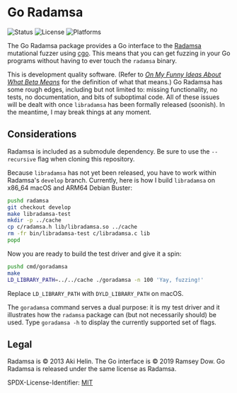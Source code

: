 # Go Radamsa

![Status](https://img.shields.io/badge/status-under%20construction-red)
![License](https://img.shields.io/badge/license-MIT-blue)
![Platforms](https://img.shields.io/badge/platform-macOS%20|%20Linux%20|%20Windows-lightgrey.svg)

The Go Radamsa package provides a Go interface to the [Radamsa](https://gitlab.com/akihe/radamsa) mutational fuzzer using [cgo](https://golang.org/cmd/cgo/). This means that you can get fuzzing in your Go programs without having to ever touch the `radamsa` binary.

This is development quality software. (Refer to _[On My Funny Ideas About What Beta Means](https://inessential.com/2019/09/02/on_my_funny_ideas_about_what_beta_means)_ for the definition of what that means.) Go Radamsa has some rough edges, including but not limited to: missing functionality, no tests, no documentation, and bits of suboptimal code. All of these issues will be dealt with once `libradamsa` has been formally released (soonish). In the meantime, I may break things at any moment.

## Considerations

Radamsa is included as a submodule dependency. Be sure to use the `--recursive` flag when cloning this repository.

Because `libradamsa` has not yet been released, you have to work within Radamsa's `develop` branch. Currently, here is how I build `libradamsa` on x86_64 macOS and ARM64 Debian Buster:

```bash
pushd radamsa
git checkout develop
make libradamsa-test
mkdir -p ../cache
cp c/radamsa.h lib/libradamsa.so ../cache
rm -fr bin/libradamsa-test c/libradamsa.c lib
popd
```

Now you are ready to build the test driver and give it a spin:

```bash
pushd cmd/goradamsa
make
LD_LIBRARY_PATH=../../cache ./goradamsa -n 100 'Yay, fuzzing!'
```

Replace `LD_LIBRARY_PATH` with `DYLD_LIBRARY_PATH` on macOS.

The `goradamsa` command serves a dual purpose: it is my test driver and it illustrates how the `radamsa` package can (but not necessarily should) be used. Type `goradamsa -h` to display the currently supported set of flags.

## Legal

Radamsa is © 2013 Aki Helin. The Go interface is © 2019 Ramsey Dow. Go Radamsa is released under the same license as Radamsa.

SPDX-License-Identifier: [MIT](https://spdx.org/licenses/MIT)

